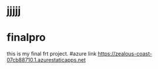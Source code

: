 # jjjjj
# finalpro
this is my final frt project.
#azure link https://zealous-coast-07cb88710.1.azurestaticapps.net
